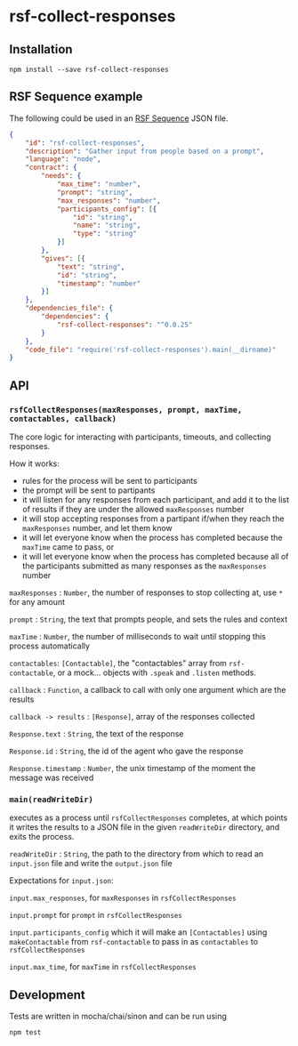 # rsf-collect-responses

## Installation

`npm install --save rsf-collect-responses`

## RSF Sequence example

The following could be used in an [RSF Sequence](https://github.com/rapid-sensemaking-framework/rsf-runner#rsf-sequences) JSON file.

```json
{
    "id": "rsf-collect-responses",
    "description": "Gather input from people based on a prompt",
    "language": "node",
    "contract": {
        "needs": {
            "max_time": "number",
            "prompt": "string",
            "max_responses": "number",
            "participants_config": [{
                "id": "string",
                "name": "string",
                "type": "string"
            }]
        },
        "gives": [{
            "text": "string",
            "id": "string",
            "timestamp": "number"
        }]
    },
    "dependencies_file": {
        "dependencies": {
            "rsf-collect-responses": "^0.0.25"
        }
    },
    "code_file": "require('rsf-collect-responses').main(__dirname)"
}
```

## API

### `rsfCollectResponses(maxResponses, prompt, maxTime, contactables, callback)`

The core logic for interacting with participants, timeouts, and collecting responses.

How it works:

- rules for the process will be sent to participants
- the prompt will be sent to partipants
- it will listen for any responses from each participant, and add it to the list of results if they are under the allowed `maxResponses` number
- it will stop accepting responses from a partipant if/when they reach the `maxResponses` number, and let them know
- it will let everyone know when the process has completed because the `maxTime` came to pass, or
- it will let everyone know when the process has completed because all of the participants submitted as many responses as the `maxResponses` number

`maxResponses` : `Number`, the number of responses to stop collecting at, use `*` for any amount

`prompt` : `String`, the text that prompts people, and sets the rules and context

`maxTime` : `Number`, the number of milliseconds to wait until stopping this process automatically

`contactables`: `[Contactable]`, the "contactables" array from `rsf-contactable`, or a mock... objects with `.speak` and `.listen` methods.

`callback` : `Function`, a callback to call with only one argument which are the results

`callback -> results` : `[Response]`, array of the responses collected

`Response.text` : `String`, the text of the response

`Response.id` : `String`, the id of the agent who gave the response

`Response.timestamp` : `Number`, the unix timestamp of the moment the message was received

### `main(readWriteDir)`

executes as a process until `rsfCollectResponses` completes, at which points it writes the results to a JSON file in the given `readWriteDir` directory, and exits the process.

`readWriteDir` : `String`, the path to the directory from which to read an `input.json` file and write the `output.json` file

Expectations for `input.json`:

`input.max_responses`, for `maxResponses` in `rsfCollectResponses`

`input.prompt` for `prompt` in `rsfCollectResponses`

`input.participants_config` which it will make an `[Contactables]` using `makeContactable` from `rsf-contactable`  to pass in as `contactables` to `rsfCollectResponses`

`input.max_time`, for `maxTime` in `rsfCollectResponses`

## Development

Tests are written in mocha/chai/sinon and can be run using

```
npm test
```
